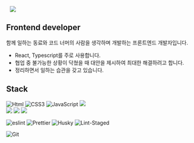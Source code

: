 <a href="https://velog.io/@eun0leee">
    <img 
        src="http://img.shields.io/badge/-Velog-20C997?style=flat&logo=Velog&logoColor=white&link=https://velog.io/@eun0leee"
        style="height : auto; margin-left : 10px; margin-right : 10px;"/>
</a>

## Frontend developer

함께 일하는 동료와 코드 너머의 사람을 생각하며 개발하는 프론트엔드 개발자입니다.
* React, Typescript를 주로 사용합니다.
* 협업 중 불가능한 상황이 닥쳤을 때 대안을 제시하여 최대한 해결하려고 합니다.
* 정리하면서 일하는 습관을 갖고 있습니다.

## Stack

<img alt="Html" src ="https://img.shields.io/badge/HTML-E34F26.svg?&style=for-the-badge&logo=HTML5&logoColor=white"/> <img alt="CSS3" src ="https://img.shields.io/badge/CSS3-FF9933.svg?&style=for-the-badge&logo=CSS3&logoColor=white"/>  <img alt="JavaScript" src ="https://img.shields.io/badge/JavaScript-F7DF1E.svg?&style=for-the-badge&logo=JavaScript&logoColor=white"/> <img src="https://img.shields.io/badge/Axios-671ddf?style=for-the-badge&logo=Axios&logoColor=white"> <br/> 
<img src="https://img.shields.io/badge/react-61DAFB?style=for-the-badge&logo=react&logoColor=black">  <img src="https://img.shields.io/badge/typescript-3178C6?style=for-the-badge&logo=typescript&logoColor=white"> <img src="https://img.shields.io/badge/tailwindCSS-06B6D4?style=for-the-badge&logo=tailwindCSS&logoColor=white"> <br> 

<img alt="eslint" src="https://img.shields.io/badge/eslint-4B32C3?style=for-the-badge&logo=eslint&logoColor=white"> <img alt="Prettier" src="https://img.shields.io/badge/Prettier-F7B93E?style=for-the-badge&logo=Prettier&logoColor=black"> <img alt="Husky" src="https://img.shields.io/badge/Husky-46B980?style=for-the-badge&logo=Husky&logoColor=black"> <img alt="Lint-Staged" src="https://img.shields.io/badge/Lint Staged-2E86FF?style=for-the-badge&logo=Lint-Staged&logoColor=black">

<img alt="Git" src="https://img.shields.io/badge/Git-F05032?style=for-the-badge&logo=Git&logoColor=white">

